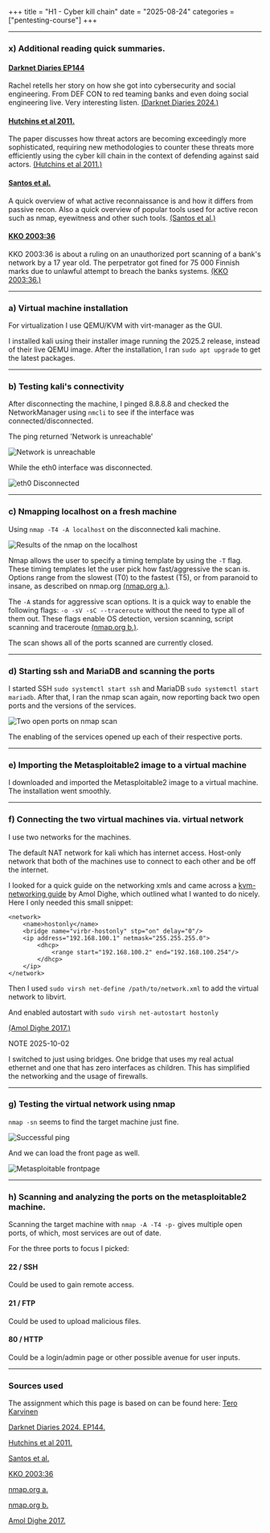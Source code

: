 +++
title = "H1 - Cyber kill chain"
date = "2025-08-24"
categories = ["pentesting-course"]
+++

---

### x) Additional reading quick summaries.

#### [Darknet Diaries EP144](https://darknetdiaries.com/episode/144/)

Rachel retells her story on how she got into cybersecurity and social engineering. From DEF CON to red teaming banks and even doing social engineering live. Very interesting listen. [(Darknet Diaries 2024.)](https://darknetdiaries.com/episode/144/)

#### [Hutchins et al 2011.](https://lockheedmartin.com/content/dam/lockheed-martin/rms/documents/cyber/LM-White-Paper-Intel-Driven-Defense.pdf) 

The paper discusses how threat actors are becoming exceedingly more sophisticated, requiring new methodologies to counter these threats more efficiently using the cyber kill chain in the context of defending against said actors. [(Hutchins et al 2011.)](https://lockheedmartin.com/content/dam/lockheed-martin/rms/documents/cyber/LM-White-Paper-Intel-Driven-Defense.pdf)

#### [Santos et al.](https://www.oreilly.com/videos/the-art-of/9780135767849/9780135767849-SPTT_04_00/)

A quick overview of what active reconnaissance is and how it differs from passive recon. Also a quick overview of popular tools used for active recon such as nmap, eyewitness and other such tools. [(Santos et al.)](https://www.oreilly.com/videos/the-art-of/9780135767849/9780135767849-SPTT_04_00/)

#### [KKO 2003:36](https://finlex.fi/fi/oikeuskaytanto/korkein-oikeus/ennakkopaatokset/2003/36#OT2_OT0_OT0)

KKO 2003:36 is about a ruling on an unauthorized port scanning of a bank's network by a 17 year old. The perpetrator got fined for 75 000 Finnish marks due to unlawful attempt to breach the banks systems. [(KKO 2003:36.)](https://finlex.fi/fi/oikeuskaytanto/korkein-oikeus/ennakkopaatokset/2003/36#OT2_OT0_OT0)

---

### a) Virtual machine installation

For virtualization I use QEMU/KVM with virt-manager as the GUI.

I installed kali using their installer image running the 2025.2 release, instead of their live QEMU image. After the installation, I ran `sudo apt upgrade` to get the latest packages.

---

### b) Testing kali's connectivity

After disconnecting the machine, I pinged 8.8.8.8 and checked the NetworkManager using ```nmcli``` to see if the interface was connected/disconnected. 

The ping returned 'Network is unreachable'

![Network is unreachable](/tuukkaani-blog/img/h1/kali_disconnected.png)

While the eth0 interface was disconnected. 

![eth0 Disconnected](/tuukkaani-blog/img/h1/kali_disconnected_2.png)

---

### c) Nmapping localhost on a fresh machine

Using ```nmap -T4 -A localhost``` on the disconnected kali machine.

![Results of the nmap on the localhost](/tuukkaani-blog/img/h1/kali_nmap.png)

Nmap allows the user to specify a timing template by using the ```-T``` flag.
These timing templates let the user pick how fast/aggressive the scan is.
Options range from the slowest (T0) to the fastest (T5), or from paranoid to insane, as described on nmap.org [(nmap.org a.)](https://nmap.org/book/performance-timing-templates.html).

The ```-A``` stands for aggressive scan options. It is a quick way to enable the following flags: ```-o -sV -sC --traceroute``` without the need to type all of them out. These flags enable OS detection, version scanning, script scanning and traceroute [(nmap.org b.)](https://nmap.org/book/man-misc-options.html).

The scan shows all of the ports scanned are currently closed.

---

### d) Starting ssh and MariaDB and scanning the ports

I started SSH ```sudo systemctl start ssh``` and MariaDB ```sudo systemctl start mariadb```.
After that, I ran the nmap scan again, now reporting back two open ports and the versions of the services.

![Two open ports on nmap scan](/tuukkaani-blog/img/h1/kali_daemons.png)

The enabling of the services opened up each of their respective ports.

---

### e) Importing the Metasploitable2 image to a virtual machine

I downloaded and imported the Metasploitable2 image to a virtual machine. The installation went smoothly.  

---

### f) Connecting the two virtual machines via. virtual network

I use two networks for the machines.

The default NAT network for kali which has internet access.
Host-only network that both of the machines use to connect to each other and be off the internet.

I looked for a quick guide on the networking xmls and came across a [kvm-networking guide](https://amoldighe.github.io/2017/12/20/kvm-networking/) by Amol Dighe,
which outlined what I wanted to do nicely. Here I only needed this small snippet:

    <network>
        <name>hostonly</name>
        <bridge name="virbr-hostonly" stp="on" delay="0"/>
        <ip address="192.168.100.1" netmask="255.255.255.0">
            <dhcp>
                <range start="192.168.100.2" end="192.168.100.254"/>
            </dhcp>
        </ip>
    </network>

Then I used ```sudo virsh net-define /path/to/network.xml``` to add the virtual network to libvirt.

And enabled autostart with ```sudo virsh net-autostart hostonly```

[(Amol Dighe 2017.)](https://amoldighe.github.io/2017/12/20/kvm-networking/)


NOTE 2025-10-02

I switched to just using bridges. One bridge that uses my real actual ethernet and one that has zero interfaces as children. This has simplified the networking and the usage of firewalls.

---

### g) Testing the virtual network using nmap

```nmap -sn``` seems to find the target machine just fine.

![Successful ping](/tuukkaani-blog/img/h1/kali_ping.png)

And we can load the front page as well.

![Metasploitable frontpage](/tuukkaani-blog/img/h1/kali_sploit.png)

---

### h) Scanning and analyzing the ports on the metasploitable2 machine. 

Scanning the target machine with ```nmap -A -T4 -p-``` gives multiple open ports, of which, most services are out of date.

For the three ports to focus I picked:

#### 22 / SSH

Could be used to gain remote access.

#### 21 / FTP

Could be used to upload malicious files. 

#### 80 / HTTP

Could be a login/admin page or other possible avenue for user inputs.

---

### Sources used

The assignment which this page is based on can be found here: [Tero Karvinen](https://terokarvinen.com/tunkeutumistestaus/)

[Darknet Diaries 2024. EP144.](https://darknetdiaries.com/episode/144/)

[Hutchins et al 2011.](https://lockheedmartin.com/content/dam/lockheed-martin/rms/documents/cyber/LM-White-Paper-Intel-Driven-Defense.pdf)

[Santos et al.](https://www.oreilly.com/videos/the-art-of/9780135767849/9780135767849-SPTT_04_00/)

[KKO 2003:36](https://finlex.fi/fi/oikeuskaytanto/korkein-oikeus/ennakkopaatokset/2003/36#OT2_OT0_OT0)

[nmap.org a.](https://nmap.org/book/performance-timing-templates.html)

[nmap.org b.](https://nmap.org/book/man-misc-options.html)

[Amol Dighe 2017.](https://amoldighe.github.io/2017/12/20/kvm-networking/)

